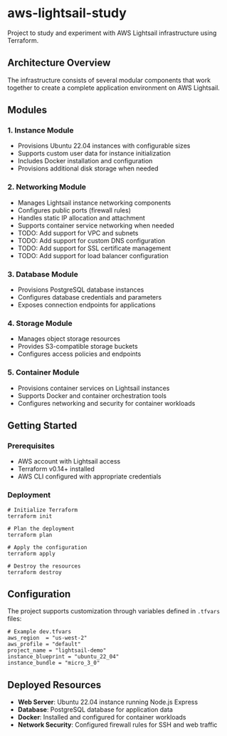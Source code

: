 # aws-lightsail-study

Project to study and experiment with AWS Lightsail infrastructure using Terraform.

## Architecture Overview

The infrastructure consists of several modular components that work together to create a complete application environment on AWS Lightsail.

## Modules

### 1. Instance Module
- Provisions Ubuntu 22.04 instances with configurable sizes
- Supports custom user data for instance initialization
- Includes Docker installation and configuration
- Provisions additional disk storage when needed

### 2. Networking Module
- Manages Lightsail instance networking components
- Configures public ports (firewall rules)
- Handles static IP allocation and attachment
- Supports container service networking when needed
- TODO: Add support for VPC and subnets
- TODO: Add support for custom DNS configuration
- TODO: Add support for SSL certificate management
- TODO: Add support for load balancer configuration

### 3. Database Module
- Provisions PostgreSQL database instances
- Configures database credentials and parameters
- Exposes connection endpoints for applications

### 4. Storage Module
- Manages object storage resources
- Provides S3-compatible storage buckets
- Configures access policies and endpoints

### 5. Container Module
- Provisions container services on Lightsail instances
- Supports Docker and container orchestration tools
- Configures networking and security for container workloads

## Getting Started

### Prerequisites
- AWS account with Lightsail access
- Terraform v0.14+ installed
- AWS CLI configured with appropriate credentials

### Deployment

```
# Initialize Terraform
terraform init

# Plan the deployment
terraform plan

# Apply the configuration
terraform apply

# Destroy the resources
terraform destroy
```

## Configuration

The project supports customization through variables defined in `.tfvars` files:
```
# Example dev.tfvars
aws_region  = "us-west-2"
aws_profile = "default"
project_name = "lightsail-demo"
instance_blueprint = "ubuntu_22_04"
instance_bundle = "micro_3_0"
```

## Deployed Resources

- **Web Server**: Ubuntu 22.04 instance running Node.js Express
- **Database**: PostgreSQL database for application data
- **Docker**: Installed and configured for container workloads
- **Network Security**: Configured firewall rules for SSH and web traffic